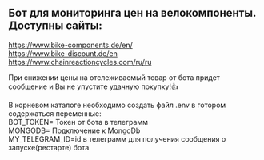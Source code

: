 ## Бот для мониторинга цен на велокомпоненты. Доступны сайты:
https://www.bike-components.de/en/  
https://www.bike-discount.de/en  
https://www.chainreactioncycles.com/ru/ru  
  
	
При снижении цены на отслеживаемый товар от бота придет сообщение и Вы не упустите удачную покупку!👍



В корневом каталоге необходимо создать файл .env в готором содержаться переменные:  
BOT_TOKEN= Токен от бота в телеграмм  
MONGODB= Подключение к MongoDb  
MY_TELEGRAM_ID=id в телеграмм для получения сообщения о запуске(рестарте) бота 



